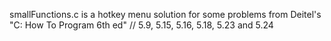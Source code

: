 smallFunctions.c is a hotkey menu solution for some problems from Deitel's "C: How To Program 6th ed" // 5.9, 5.15, 5.16, 5.18, 5.23 and 5.24 
